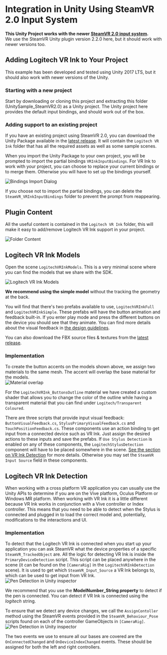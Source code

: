 # Integration in Unity Using SteamVR 2.0 Input System
**This Unity Project works with the newer [SteamVR 2.0 input system](https://github.com/ValveSoftware/steamvr_unity_plugin/releases/tag/2.2.0).**
<br>
We use the SteamVR Unity plugin version 2.2.0 here, but it should work with newer versions too.


## Adding Logitech VR Ink to Your Project
This example has been developed and tested using Unity 2017 LTS, but it should also work with newer versions of the Unity.

### Starting with a new project
Start by downloading or cloning this project and extracting this folder (UnitySample_SteamVR2.0) as a Unity project. The Unity project here provides the default input bindings, and should work out of the box.

### Adding support to an existing project
If you have an existing project using SteamVR 2.0, you can download the Unity Package available in the [latest release](https://github.com/Logitech/vr_ink_sdk/releases). It will contain the `Logitech VR Ink` folder that has all the required assets as well as some sample scenes.

When you import the Unity Package to your own project, you will be prompted to import the partial bindings `VRInkInputBindings`. For VR Ink to work with your project, you can choose to replace your current bindings or to merge them. Otherwise you will have to set up the bindings yourself.

![Bindings Import Dialog](../../../Documentation/Images/UnitySampleSteamVR2.0/BindingsImportTool.png)

If you choose not to import the partial bindings, you can delete the `SteamVR_VRInkInputBindings` folder to prevent the prompt from reappearing.

## Plugin Content
All the useful content is contained in the `Logitech VR Ink` folder, this will make it easy to add/remove Logitech VR Ink support in your project.

![Folder Content](../../../Documentation/Images/UnitySampleSteamVR2.0/Hierarchy_SteamVR2.0SampleAssetsFolder.png)

## Logitech VR Ink Models
Open the scene `LogitechVRInkModels`.
This is a very minimal scene where you can find the models that we share with the SDK.

![Logitech VR Ink Models](../../../Documentation/Images/DesignGuidelines/VRInkModels.jpg)

**We recommend using the simple model** without the tracking the geometry at the back.

You will find that there's two prefabs available to use, `LogitechVRInkFull` and `LogitechVRInkSimple`. These prefabs will have the button animation and feedback built-in. If you enter play mode and press the different buttons on the device you should see that they animate. You can find more details about the visual feedback in [the design guidelines](../../../Documentation/DesignGuidelines).

You can also download the FBX source files & textures from the [latest release](https://github.com/Logitech/vr_ink_sdk/releases).

### Implementation
To create the button accents on the models shown above, we assign two materials to the same mesh. The accent will overlap the base material for the models.
<br>
![Material overlap](../../../Documentation/Images/UnitySampleLegacy/MaterialsOverlap.png)

For the `LogitechVRInk_ButtonsOutline` material we have created a custom shader that allows you to change the color of the outline while having a transparent material that you can find under `Logitech/Transparent Coloured`.

There are three scripts that provide input visual feedback: `ButtonVisualFeedback.cs`, `StylusPrimaryVisualFeedback.cs` and `TouchPositionFeedback.cs`.
These components use an action binding to get input from a connected device such as VR Ink. Just assign the desired actions to these inputs and save the prefabs. If `Use Stylus Detection` is enabled on any of these components, the `LogitechStylusDetection` component will have to be placed somewhere in the scene. [See the section on VR Ink Detection](#logitech-vr-ink-detection) for more details. Otherwise you may set the `SteamVR Input Source` field in these components.

## Logitech VR Ink Detection
When working with a cross platform VR application you can usually use the Unity APIs to determine if you are on the Vive platform, Oculus Platform or Windows MR platform.
When working with VR Ink it is a little different because VR Ink works in conjunction with a Vive controller or Index controller.
This means that you need to be able to detect when the Stylus is connected and plugged in to load the correct model and, potentially, modifications to the interactions and UI.

### Implementation
To detect that the Logitech VR Ink is connected when you start up your application you can ask SteamVR what the device properties of a specific `SteamVR_TrackedObject` are. All the logic for detecting VR Ink is inside the `PrimaryDeviceDetection` script. This script can be placed anywhere in the scene (it can be found on the `[CameraRig]` in the `LogitechVRInkDetection` scene). It is used to get which `SteamVR_Input_Source` a VR Ink belongs to, which can be used to get input from VR Ink.
<br>
![Pen Detection  in Unity inspector](../../../Documentation/Images/UnitySampleSteamVR2.0/Inspector_PrimaryDeviceDetection.png)

We recommend that you use the **ModelNumber_String property** to detect if the pen is connected. You can detect if VR Ink is connected using the *logitech* string.

To ensure that we detect any device changes, we call the `AssignContoller` method using the SteamVR events provided in the `SteamVR_Behaviour_Pose` scripts found on each of the controller GameObjects in `[CameraRig]`.
<br>
![Pen Detection  in Unity inspector](../../../Documentation/Images/UnitySampleSteamVR2.0/Inspector_SteamVR_Behaviour_Pose.png)

The two events we use to ensure all our bases are covered are the `OnConnectedChanged` and `OnDeviceIndexChanged` events. These should be assigned for both the left and right controllers.